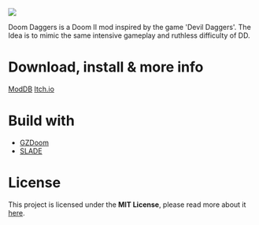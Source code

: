 <img src="https://i.imgur.com/eb3ehlu.png">

Doom Daggers is a Doom II mod inspired by the game 'Devil Daggers'.
The Idea is to mimic the same intensive gameplay and ruthless difficulty of DD.

# Download, install & more info
[ModDB](https://www.moddb.com/mods/doom-daggers)
[Itch.io](https://m3ir.itch.io/doom-daggers)

# Build with
* [GZDoom](https://github.com/m-x-d/GZDoom-Builder)
* [SLADE](https://github.com/sirjuddington/SLADE)

# License 
This project is licensed under the **MIT License**, please read more about it [here](https://en.wikipedia.org/wiki/MIT_License).
